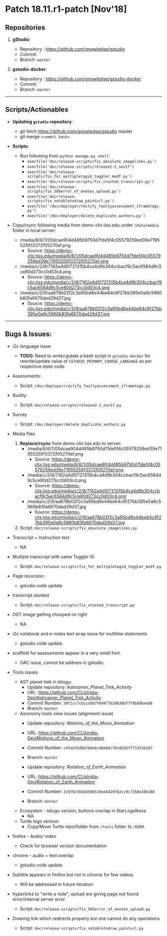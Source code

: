 # Patch 18.11.r1-patch [Nov'18]

## Repositories

1. **gStudio**:
    - Repository : https://github.com/gnowledge/gstudio
    - Commit: ``
    - Branch: `master`

2. **gstudio-docker**:
    - Repository : https://github.com/gnowledge/gstudio-docker
    - Commit: ``
    - Branch: `master`


---


## Scripts/Actionables

- **Updating `gstudio` repository**:
    + git fetch https://github.com/gnowledge/gstudio master
    + git merge `<commit_hash>`

- **Scripts**:
    + Run following from `python manage.py shell`:
        * `execfile('doc/release-scripts/fix_absolute_imagelinks.py')`
        * `execfile('doc/release-scripts/release2-1_nov17')`
        * `execfile('doc/release-scripts/fix_for_multipletagid_toggler_modf.py')`
        * `execfile('doc/release-scripts/fix_stunted_transcript.py')`
        * `execfile('doc/release-scripts/fix_505error_of_enotes_upload.py')`
        * `execfile('doc/release-scripts/fix_notabletodraw_painturl.py')`
        * `execfile('/doc/deployer/rectify_faultyassessment_iframetags.py')` 
        * `execfile('/doc/deployer/delete_duplicate_authors.py')`

- Copy/rsync following media from demo-clix.tiss.edu under `/data/media` folder in local server:
    + /media/6/6/1/05dcae904d485b9750d7fde5f4c05579259ed39e7195525913372f05270ef.png
        * Source: https://demo-clix.tiss.edu/media/6/6/1/05dcae904d485b9750d7fde5f4c05579259ed39e7195525913372f05270ef.png
    + /media/c/2/8/7162a4d5f721315b4ca4d9b304ccbacf9c5ac6584d9c5ce80d273cc0d03c4.png
        * Source: https://demo-clix.tiss.edu/media/c/2/8/7162a4d5f721315b4ca4d9b304ccbacf9c5ac6584d9c5ce80d273cc0d03c4.png
    + /media/c/2/9/aa678b02f2c3a95bd6e44be64c6f27bb395e0a9c5960b83fa6670dad29d37.jpg
        * Source: https://demo-clix.tiss.edu/media/c/2/9/aa678b02f2c3a95bd6e44be64c6f27bb395e0a9c5960b83fa6670dad29d37.jpg

---

## Bugs & Issues:

- i2c language issue
    + **TODO**: Need to write/update a bash script in `gstudio-docker` for rewrite/update value of `GSTUDIO_PRIMARY_COURSE_LANGUAGE` as per respective state code.

- Assessments:
    + Script: `/doc/deployer/rectify_faultyassessment_iframetags.py`

- Buddy:
    + Script: `doc/release-scripts/release2-1_nov17.py`

- Survey
    + Script: `/doc/deployer/delete_duplicate_authors.py`

- Media files
    1. **Replace/rsync** from demo-clix.tiss.edu to server:
        * /media/6/6/1/05dcae904d485b9750d7fde5f4c05579259ed39e7195525913372f05270ef.png
            - Source: https://demo-clix.tiss.edu/media/6/6/1/05dcae904d485b9750d7fde5f4c05579259ed39e7195525913372f05270ef.png
        * /media/c/2/8/7162a4d5f721315b4ca4d9b304ccbacf9c5ac6584d9c5ce80d273cc0d03c4.png
            - Source: https://demo-clix.tiss.edu/media/c/2/8/7162a4d5f721315b4ca4d9b304ccbacf9c5ac6584d9c5ce80d273cc0d03c4.png
        * /media/c/2/9/aa678b02f2c3a95bd6e44be64c6f27bb395e0a9c5960b83fa6670dad29d37.jpg
            - Source: https://demo-clix.tiss.edu/media/c/2/9/aa678b02f2c3a95bd6e44be64c6f27bb395e0a9c5960b83fa6670dad29d37.jpg
    2. Script: `doc/release-scripts/fix_absolute_imagelinks.py`

- Transcript + Instruction text
    + NA

- Multiple transcript with same Toggler ID
    + Script: `doc/release-scripts/fix_for_multipletagid_toggler_modf.py`

- Page recursion:
    + gstudio code update

- transcript stunted
    + Script: `doc/release-scripts/fix_stunted_transcript.py`

- OST image getting chooped on right
    + NA

- i2c notebook and e-notes text wrap issue for multiline statements 
    + gstudio code update

- scaffold for assessments appear in a very small font.
    + OAC issue, cannot be address in gstudio.

- Tools issues
    + AST planet trek in telugu:
        * Update repository: *Astroamer_Planet_Trek_Activity*
        * URL: https://github.com/CLIxIndia-Dev/Astroamer_Planet_Trek_Activity
        * Commit Number: `39f1cc7cb1cd567f69477b20830bf7f9b89be4d6`
        * Branch: `master`
    + Asronomy tools view issues (alignment issue)
        * Update repository: *Motions_of_the_Moon_Animation*
        * URL: https://github.com/CLIxIndia-Dev/Motions_of_the_Moon_Animation
        * Commit Number: `c4feb76dbb784e6c4bb86c76c02d3ff73353d107`
        * Branch: `master`

        * Update repository: *Rotation_of_Earth_Animation*
        * URL: https://github.com/CLIxIndia-Dev/Rotation_of_Earth_Animation
        * Commit Number: `2c070c5b54550b519ed4429f82cc9c7358e38b18d`
        * Branch: `master`
    + Ecosystem - telugu version, buttons overlap in StarLogoNova
        * NA
    + Turtle logo version:
        * Copy/Move Turtle repo/folder from `/tools` folder to `/DOER`

- firefox  - Audio/ video
    + Check for browser version documentation 
- chrome - audio + text overlap
    + gstudio code update

- Subtitle appears in firefox but not in chrome for few videos
    + Will be addressed in future iteration

- hyperlinks to "write a note", upload are giving page not found error/internal server error
    + Script: `doc/release-scripts/fix_505error_of_enotes_upload.py`

- Drawing link which redirects properly but one cannot do any operations
    + Script: `doc/release-scripts/fix_notabletodraw_painturl.py`
